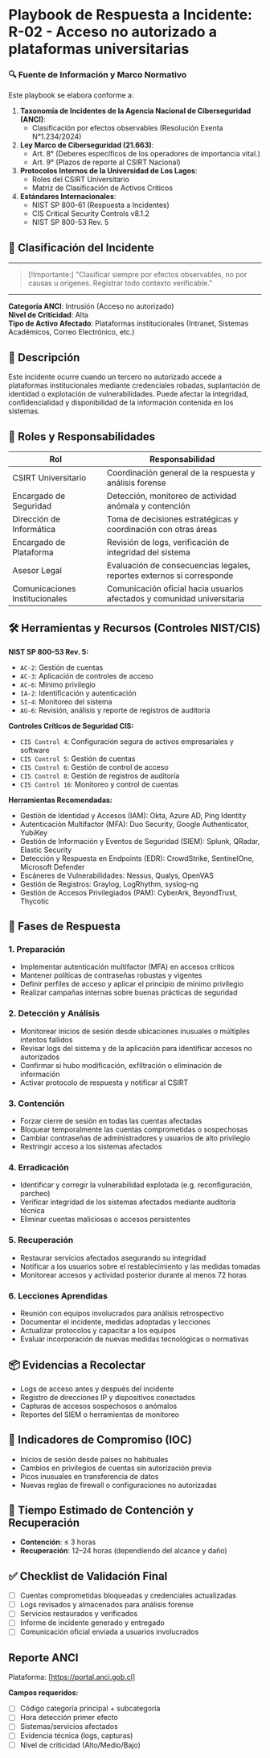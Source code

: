 # Playbook de Respuesta a Incidente: R-02 - Acceso no autorizado a plataformas universitarias

### 🔍 Fuente de Información y Marco Normativo  
Este playbook se elabora conforme a:  
1. **Taxonomía de Incidentes de la Agencia Nacional de Ciberseguridad (ANCI)**:  
   - Clasificación por efectos observables (Resolución Exenta N°1.234/2024)  
2. **Ley Marco de Ciberseguridad (21.663)**:  
   - Art. 8° (Deberes específicos de los operadores de importancia vital.)  
   - Art. 9° (Plazos de reporte al CSIRT Nacional)  
3. **Protocolos Internos de la Universidad de Los Lagos**:  
   - Roles del CSIRT Universitario
   - Matriz de Clasificación de Activos Críticos  
4. **Estándares Internacionales**:  
   - NIST SP 800-61 (Respuesta a Incidentes)  
   - CIS Critical Security Controls v8.1.2
   - NIST SP 800-53 Rev. 5

## 🛑 Clasificación del Incidente
---
> [!Importante:]
> "Clasificar siempre por efectos observables, no por causas u orígenes. Registrar todo contexto verificable."
---
**Categoría ANCI**: Intrusión (Acceso no autorizado)  
**Nivel de Criticidad**: Alta  
**Tipo de Activo Afectado**: Plataformas institucionales (Intranet, Sistemas Académicos, Correo Electrónico, etc.)

## 🧩 Descripción
Este incidente ocurre cuando un tercero no autorizado accede a plataformas institucionales mediante credenciales robadas, suplantación de identidad o explotación de vulnerabilidades. Puede afectar la integridad, confidencialidad y disponibilidad de la información contenida en los sistemas.

## 👥 Roles y Responsabilidades
| Rol                        | Responsabilidad                                                                 |
|----------------------------|---------------------------------------------------------------------------------|
| CSIRT Universitario        | Coordinación general de la respuesta y análisis forense                         |
| Encargado de Seguridad     | Detección, monitoreo de actividad anómala y contención                          |
| Dirección de Informática   | Toma de decisiones estratégicas y coordinación con otras áreas                 |
| Encargado de Plataforma    | Revisión de logs, verificación de integridad del sistema                       |
| Asesor Legal               | Evaluación de consecuencias legales, reportes externos si corresponde          |
| Comunicaciones Institucionales | Comunicación oficial hacia usuarios afectados y comunidad universitaria     |

## 🛠️ Herramientas y Recursos (Controles NIST/CIS)

**NIST SP 800-53 Rev. 5:**
- `AC-2`: Gestión de cuentas
- `AC-3`: Aplicación de controles de acceso
- `AC-6`: Mínimo privilegio
- `IA-2`: Identificación y autenticación
- `SI-4`: Monitoreo del sistema
- `AU-6`: Revisión, análisis y reporte de registros de auditoría

**Controles Críticos de Seguridad CIS:**
- `CIS Control 4`: Configuración segura de activos empresariales y software
- `CIS Control 5`: Gestión de cuentas
- `CIS Control 6`: Gestión de control de acceso
- `CIS Control 8`: Gestión de registros de auditoría
- `CIS Control 16`: Monitoreo y control de cuentas

**Herramientas Recomendadas:**
- Gestión de Identidad y Accesos (IAM): Okta, Azure AD, Ping Identity
- Autenticación Multifactor (MFA): Duo Security, Google Authenticator, YubiKey
- Gestión de Información y Eventos de Seguridad (SIEM): Splunk, QRadar, Elastic Security
- Detección y Respuesta en Endpoints (EDR): CrowdStrike, SentinelOne, Microsoft Defender
- Escáneres de Vulnerabilidades: Nessus, Qualys, OpenVAS
- Gestión de Registros: Graylog, LogRhythm, syslog-ng
- Gestión de Accesos Privilegiados (PAM): CyberArk, BeyondTrust, Thycotic

## 🧭 Fases de Respuesta

### 1. Preparación
- Implementar autenticación multifactor (MFA) en accesos críticos
- Mantener políticas de contraseñas robustas y vigentes
- Definir perfiles de acceso y aplicar el principio de mínimo privilegio
- Realizar campañas internas sobre buenas prácticas de seguridad

### 2. Detección y Análisis
- Monitorear inicios de sesión desde ubicaciones inusuales o múltiples intentos fallidos
- Revisar logs del sistema y de la aplicación para identificar accesos no autorizados
- Confirmar si hubo modificación, exfiltración o eliminación de información
- Activar protocolo de respuesta y notificar al CSIRT

### 3. Contención
- Forzar cierre de sesión en todas las cuentas afectadas
- Bloquear temporalmente las cuentas comprometidas o sospechosas
- Cambiar contraseñas de administradores y usuarios de alto privilegio
- Restringir acceso a los sistemas afectados

### 4. Erradicación
- Identificar y corregir la vulnerabilidad explotada (e.g. reconfiguración, parcheo)
- Verificar integridad de los sistemas afectados mediante auditoría técnica
- Eliminar cuentas maliciosas o accesos persistentes

### 5. Recuperación
- Restaurar servicios afectados asegurando su integridad
- Notificar a los usuarios sobre el restablecimiento y las medidas tomadas
- Monitorear accesos y actividad posterior durante al menos 72 horas

### 6. Lecciones Aprendidas
- Reunión con equipos involucrados para análisis retrospectivo
- Documentar el incidente, medidas adoptadas y lecciones
- Actualizar protocolos y capacitar a los equipos
- Evaluar incorporación de nuevas medidas tecnológicas o normativas

## 📦 Evidencias a Recolectar
- Logs de acceso antes y después del incidente
- Registro de direcciones IP y dispositivos conectados
- Capturas de accesos sospechosos o anómalos
- Reportes del SIEM o herramientas de monitoreo

## 📌 Indicadores de Compromiso (IOC)
- Inicios de sesión desde países no habituales
- Cambios en privilegios de cuentas sin autorización previa
- Picos inusuales en transferencia de datos
- Nuevas reglas de firewall o configuraciones no autorizadas

## 📅 Tiempo Estimado de Contención y Recuperación
- **Contención**: ≤ 3 horas  
- **Recuperación**: 12–24 horas (dependiendo del alcance y daño)

## ✅ Checklist de Validación Final
- [ ] Cuentas comprometidas bloqueadas y credenciales actualizadas
- [ ] Logs revisados y almacenados para análisis forense
- [ ] Servicios restaurados y verificados
- [ ] Informe de incidente generado y entregado
- [ ] Comunicación oficial enviada a usuarios involucrados

## Reporte ANCI
Plataforma: [https://portal.anci.gob.cl]

**Campos requeridos:**
- [ ] Código categoría principal + subcategoría
- [ ] Hora detección primer efecto
- [ ] Sistemas/servicios afectados
- [ ] Evidencia técnica (logs, capturas)
- [ ] Nivel de criticidad (Alto/Medio/Bajo)